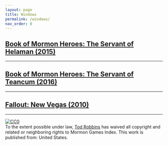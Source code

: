 ```yaml
---
layout: page
title: Windows
permalink: /windows/
nav_order: 8
---
```


## [Book of Mormon Heroes: The Servant of Helaman (2015)](https://www.amazon.com/Book-Mormon-Heroes-Servant-Download/dp/B0145IEK5I/)

---

## [Book of Mormon Heroes: The Servant of Teancum (2016)](https://www.amazon.com/Book-Mormon-Heroes-Servant-Download/dp/B0198LO7PU/)

---

## [Fallout: New Vegas (2010)](http://store.steampowered.com/app/22380/)

---

<p xmlns:dct="http://purl.org/dc/terms/" xmlns:vcard="http://www.w3.org/2001/vcard-rdf/3.0#">
  <a rel="license"
     href="http://creativecommons.org/publicdomain/zero/1.0/">
    <img src="http://i.creativecommons.org/p/zero/1.0/88x31.png" style="border-style: none;" alt="CC0" />
  </a>
  <br />
  To the extent possible under law,
  <a rel="dct:publisher"
     href="https://todrobbins.com/mormon-games-index/">
    <span property="dct:title">Tod Robbins</span></a>
  has waived all copyright and related or neighboring rights to
  <span property="dct:title">Mormon Games Index</span>.
This work is published from:
<span property="vcard:Country" datatype="dct:ISO3166"
      content="US" about="https://todrobbins.com/mormon-games-index/">
  United States</span>.
</p>
